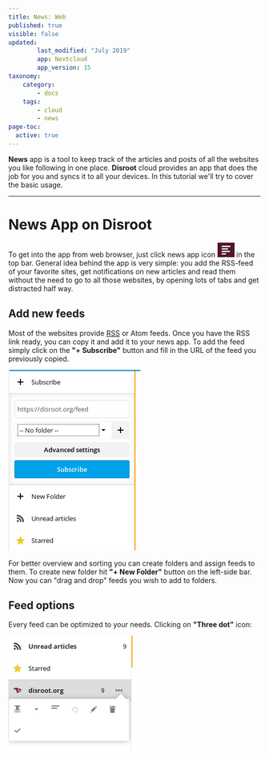 ```yaml
---
title: News: Web
published: true
visible: false
updated:
        last_modified: "July 2019"
        app: Nextcloud
        app_version: 15
taxonomy:
    category:
        - docs
    tags:
        - cloud
        - news
page-toc:
  active: true
---
```


**News** app is a tool to keep track of the articles and posts of all the websites you like following in one place. **Disroot** cloud provides an app that does the job for you and syncs it to all your devices. In this tutorial we'll try to cover the basic usage.

----------
# News App on Disroot

To get into the app from web browser, just click news app icon ![](en/news_top_icon.png?resize=20,20) in the top bar. General idea behind the app is very simple: you add the RSS-feed of your favorite sites, get notifications on new articles and read them without the need to go to all those websites, by opening lots of tabs and get distracted half way.

## Add new feeds
Most of the websites provide [RSS](https://en.wikipedia.org/wiki/RSS) or Atom feeds. Once you have the RSS link ready, you can copy it and add it to your news app.
To add the feed simply click on the **"+ Subscribe"** button and fill in the URL of the feed you previously copied.

![](en/news_add1.png)

For better overview and sorting you can create folders and assign feeds to them. To create new folder hit **"+ New Folder"** button on the left-side bar. Now you can "drag and drop" feeds you wish to add to folders.

## Feed options
Every feed can be optimized to your needs. Clicking on **"Three dot"** icon:

![](en/news_options.png)
